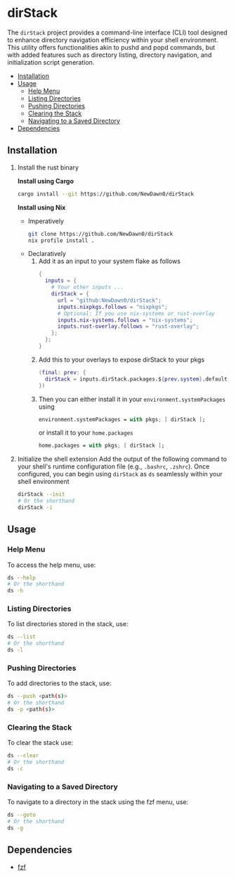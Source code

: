 # dirStack
The `dirStack` project provides a command-line interface (CLI) tool designed to enhance directory navigation efficiency within your shell environment. This utility offers functionalities akin to pushd and popd commands, but with added features such as directory listing, directory navigation, and initialization script generation.


<!-- vim-markdown-toc GFM -->

* [Installation](#installation)
* [Usage](#usage)
    * [Help Menu](#help-menu)
    * [Listing Directories](#listing-directories)
    * [Pushing Directories](#pushing-directories)
    * [Clearing the Stack](#clearing-the-stack)
    * [Navigating to a Saved Directory](#navigating-to-a-saved-directory)
* [Dependencies](#dependencies)

<!-- vim-markdown-toc -->
## Installation
1. Install the rust binary

    **Install using Cargo**
    ```bash
    cargo install --git https://github.com/NewDawn0/dirStack
    ```
    **Install using Nix**

    -  Imperatively
        ```bash
        git clone https://github.com/NewDawn0/dirStack
        nix profile install .
        ```
    - Declaratively
        1. Add it as an input to your system flake as follows
            ```nix
            {
              inputs = {
                # Your other inputs ...
                dirStack = {
                  url = "github:NewDawn0/dirStack";
                  inputs.nixpkgs.follows = "nixpkgs";
                  # Optional: If you use nix-systems or rust-overlay
                  inputs.nix-systems.follows = "nix-systems";
                  inputs.rust-overlay.follows = "rust-overlay";
                };
              };
            }
            ```
        2. Add this to your overlays to expose dirStack to your pkgs
            ```nix
            (final: prev: {
              dirStack = inputs.dirStack.packages.${prev.system}.default;
            })
            ```
        3. Then you can either install it in your `environment.systemPackages` using 
            ```nix
            environment.systemPackages = with pkgs; [ dirStack ];
            ```
            or install it to your `home.packages`
            ```nix
            home.packages = with pkgs; [ dirStack ];
            ```
2. Initialize the shell extension
    Add the output of the following command to your shell's runtime configuration file (e.g., `.bashrc`, `.zshrc`). Once configured, you can begin using `dirStack` as `ds` seamlessly within your shell environment
    ```bash
    dirStack --init
    # Or the shorthand
    dirStack -i
    ```

## Usage
### Help Menu
To access the help menu, use:
```bash
ds --help
# Or the shorthand
ds -h
```

### Listing Directories
To list directories stored in the stack, use:
```bash
ds --list
# Or the shorthand
ds -l
```

### Pushing Directories
To add directories to the stack, use:
```bash
ds --push <path(s)>
# Or the shorthand
ds -p <path(s)>
```

### Clearing the Stack
To clear the stack use:
```bash
ds --clear
# Or the shorthand
ds -c
```

### Navigating to a Saved Directory
To navigate to a directory in the stack using the fzf menu, use:
```bash
ds --goto
# Or the shorthand
ds -g
```

## Dependencies
- [fzf](https://github.com/junegunn/fzf)
